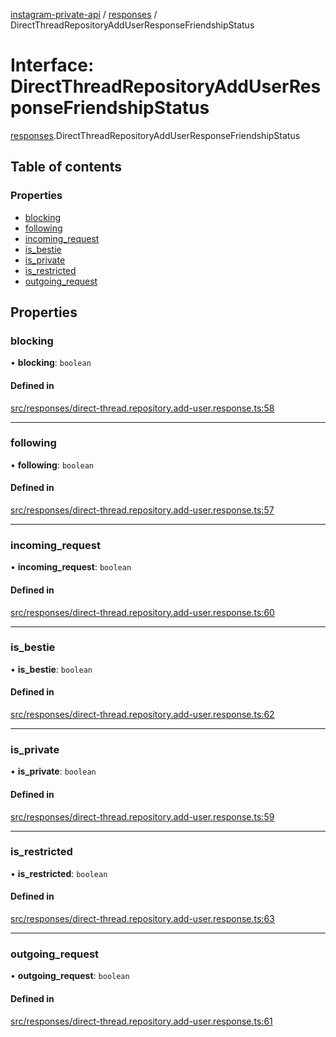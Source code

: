 [instagram-private-api](../../README.md) / [responses](../../modules/responses.md) / DirectThreadRepositoryAddUserResponseFriendshipStatus

# Interface: DirectThreadRepositoryAddUserResponseFriendshipStatus

[responses](../../modules/responses.md).DirectThreadRepositoryAddUserResponseFriendshipStatus

## Table of contents

### Properties

- [blocking](DirectThreadRepositoryAddUserResponseFriendshipStatus.md#blocking)
- [following](DirectThreadRepositoryAddUserResponseFriendshipStatus.md#following)
- [incoming\_request](DirectThreadRepositoryAddUserResponseFriendshipStatus.md#incoming_request)
- [is\_bestie](DirectThreadRepositoryAddUserResponseFriendshipStatus.md#is_bestie)
- [is\_private](DirectThreadRepositoryAddUserResponseFriendshipStatus.md#is_private)
- [is\_restricted](DirectThreadRepositoryAddUserResponseFriendshipStatus.md#is_restricted)
- [outgoing\_request](DirectThreadRepositoryAddUserResponseFriendshipStatus.md#outgoing_request)

## Properties

### blocking

• **blocking**: `boolean`

#### Defined in

[src/responses/direct-thread.repository.add-user.response.ts:58](https://github.com/Nerixyz/instagram-private-api/blob/4971f34/src/responses/direct-thread.repository.add-user.response.ts#L58)

___

### following

• **following**: `boolean`

#### Defined in

[src/responses/direct-thread.repository.add-user.response.ts:57](https://github.com/Nerixyz/instagram-private-api/blob/4971f34/src/responses/direct-thread.repository.add-user.response.ts#L57)

___

### incoming\_request

• **incoming\_request**: `boolean`

#### Defined in

[src/responses/direct-thread.repository.add-user.response.ts:60](https://github.com/Nerixyz/instagram-private-api/blob/4971f34/src/responses/direct-thread.repository.add-user.response.ts#L60)

___

### is\_bestie

• **is\_bestie**: `boolean`

#### Defined in

[src/responses/direct-thread.repository.add-user.response.ts:62](https://github.com/Nerixyz/instagram-private-api/blob/4971f34/src/responses/direct-thread.repository.add-user.response.ts#L62)

___

### is\_private

• **is\_private**: `boolean`

#### Defined in

[src/responses/direct-thread.repository.add-user.response.ts:59](https://github.com/Nerixyz/instagram-private-api/blob/4971f34/src/responses/direct-thread.repository.add-user.response.ts#L59)

___

### is\_restricted

• **is\_restricted**: `boolean`

#### Defined in

[src/responses/direct-thread.repository.add-user.response.ts:63](https://github.com/Nerixyz/instagram-private-api/blob/4971f34/src/responses/direct-thread.repository.add-user.response.ts#L63)

___

### outgoing\_request

• **outgoing\_request**: `boolean`

#### Defined in

[src/responses/direct-thread.repository.add-user.response.ts:61](https://github.com/Nerixyz/instagram-private-api/blob/4971f34/src/responses/direct-thread.repository.add-user.response.ts#L61)
